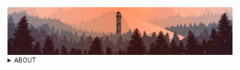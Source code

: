 <picture>
 <source media="(prefers-color-scheme: dark)" srcset="/lighthouse.png">
 <source media="(prefers-color-scheme: light)" srcset="/lighthouse.png">
 <img alt="lighthouse-image" src="/lighthouse.png"></img>
</picture>

<details>
 <summary>ABOUT</summary>

<div id="wrap" align="center">

<div id="innerWrap" align="left">    


# Topics
+ [Brief info](https://github.com/Ivsmcrew#brief-info) 
+ [Technology stack](https://github.com/Ivsmcrew#technology-stack)
+ [About me](https://github.com/Ivsmcrew#about-me)
+ [Contacts](https://github.com/Ivsmcrew#contacts)
  
---

### Brief info
* name: **Valeryy**
* direction: **Frontend-developer**
* experience: **1 year**
* english: **Pre-intermediate(A2+)**

---

### Technology stack
* HTML5, CSS3, SASS
* JavaScript ES6+, NodeJS
* GIT, GitHub
* VS Code, IntelliJ IDEA
* Eslint, Webpack
* Adobe Photoshop, Figma
* BEM 

---

### About me

Hi there, my name is Valery and I am a qualified design engineer in the field of mechanical engineering. Graduated from BSTU "VOENMEH" in the city of St. Petersburg in the field of rocket science. However, since 2022, I have been working hard in the direction of software development. I started to show interest in programming from the 3rd year, modulating simple processes in the Matlab environment. After graduating from the university, I had and still have many programmer friends, so the opportunity to plunge into the IT world often turned up. 

Currently focused on front-end web development. On my own, thanks to YouTube and web tutorials, I studied technologies such as git, ide, HTML, css, sass, JavaScript ES6+, and some auxiliary instruments like webpack and eslint. I hope to get a job as a frontend developer, then level up to a full stack. In some future I plan to get a higher education in the field of artificial intelligence. However, this is already quite distant plans.

Feel free to write, I will be happy to discuss a joint project or work

---

<picture>
 <source media="(prefers-color-scheme: dark)" srcset="https://www.codewars.com/users/ivsmcrew/badges/large">
 <source media="(prefers-color-scheme: light)" srcset="https://www.codewars.com/users/ivsmcrew/badges/large">
 <img alt="YOUR-ALT-TEXT" src="https://www.codewars.com/users/ivsmcrew/badges/large">
</picture>

### Contacts

<a href="mailto:ivsmcrew@gmail.com" title="ivsmcrew@gmail.com"><img src="/icon2.png" width="70" height="70"></img></a> 
<a href="https://t.me/IVS_M" title="https://t.me/IVS_M"><img src="/icon1.png" width="70" height="70"></img></a> 
<a href="https://vk.com/son_of_korzh" title="https://vk.com/son_of_korzh"><img src="/icon3.png" width="70" height="70"></img></a> 

---

<picture>
 <source media="(prefers-color-scheme: dark)" srcset="https://static-cdn.jtvnw.net/jtv_user_pictures/f316931b-ee90-48fe-8bf5-17845086f0e3-profile_banner-480.png">
 <source media="(prefers-color-scheme: light)" srcset="https://static-cdn.jtvnw.net/jtv_user_pictures/f316931b-ee90-48fe-8bf5-17845086f0e3-profile_banner-480.png">
 <img alt="YOUR-ALT-TEXT" src="https://static-cdn.jtvnw.net/jtv_user_pictures/f316931b-ee90-48fe-8bf5-17845086f0e3-profile_banner-480.png">
</picture>

> *Колизей — странное место. Одни там бьются насмерть, пока другие за этим наблюдают. В чём смысл этих тёмных обычаев?*
</details>
</div>
</div>
